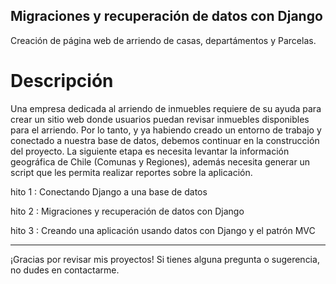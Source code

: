 ## Migraciones y recuperación de datos con Django

Creación de página web de arriendo de casas, departámentos y Parcelas.

 # Descripción
Una empresa dedicada al arriendo de inmuebles requiere de su ayuda para crear un sitio web
donde usuarios puedan revisar inmuebles disponibles para el arriendo. Por lo tanto, y ya
habiendo creado un entorno de trabajo y conectado a nuestra base de datos, debemos
continuar en la construcción del proyecto. La siguiente etapa es necesita levantar la
información geográfica de Chile (Comunas y Regiones), además necesita generar un script
que les permita realizar reportes sobre la aplicación.

hito 1 : Conectando Django a una base de datos

hito 2 : Migraciones y recuperación de datos con Django

hito 3 : Creando una aplicación usando datos con Django y el patrón MVC

----------------------------------------------------------------------------------------------------------------------------------------------------------

¡Gracias por revisar mis proyectos! Si tienes alguna pregunta o sugerencia, no dudes en contactarme.
